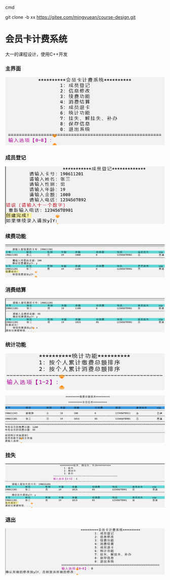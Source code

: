 cmd

git clone -b xx https://gitee.com/mingyuean/course-design.git

# 会员卡计费系统

大一的课程设计，使用C++开发

### 主界面

![image-20230201203935907](img/image-20230201203935907.png)

### 成员登记

![image-20230201204137581](img/image-20230201204137581.png)

### 续费功能

![image-20230201204231295](img/image-20230201204231295.png)

### 消费结算

![image-20230201204322294](img/image-20230201204322294.png)

### 统计功能

![image-20230201204426025](img/image-20230201204426025.png)

![image-20230201204441280](img/image-20230201204441280.png)

### 挂失

![image-20230201204518270](img/image-20230201204518270.png)

### 退出

![image-20230201204554741](img/image-20230201204554741.png)